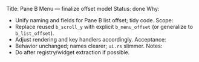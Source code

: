 Title: Pane B Menu — finalize offset model
Status: done
Why:
- Unify naming and fields for Pane B list offset; tidy code.
Scope:
- Replace reused `b_scroll_y` with explicit `b_menu_offset` (or generalize to `b_list_offset`).
- Adjust rendering and key handlers accordingly.
Acceptance:
- Behavior unchanged; names clearer; `ui.rs` slimmer.
Notes:
- Do after registry/widget extraction if possible.
